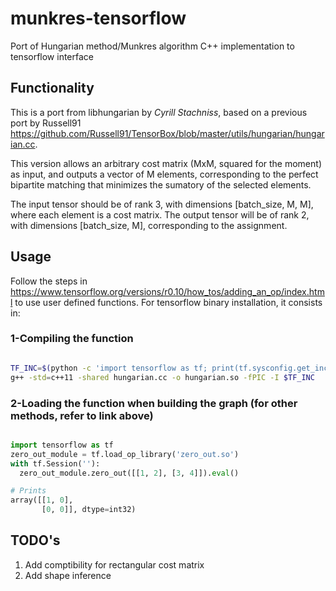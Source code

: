 # munkres-tensorflow
Port of Hungarian method/Munkres algorithm C++ implementation to tensorflow interface 
## Functionality
This is a port from libhungarian by _Cyrill Stachniss_, based on a previous port by Russell91 https://github.com/Russell91/TensorBox/blob/master/utils/hungarian/hungarian.cc.

This version allows an arbitrary cost matrix (MxM, squared for the moment) as input, and outputs a vector of M elements, corresponding to the perfect bipartite matching that minimizes the sumatory of the selected elements. 

The input tensor should be of rank 3, with dimensions [batch_size, M, M], where each element is a cost matrix.
The output tensor will be of rank 2, with dimensions [batch_size, M], corresponding to the  assignment.

## Usage
Follow the steps in https://www.tensorflow.org/versions/r0.10/how_tos/adding_an_op/index.html to use user defined functions. 
For tensorflow binary installation, it consists in:

### 1-Compiling the function
```bash

TF_INC=$(python -c 'import tensorflow as tf; print(tf.sysconfig.get_include())')
g++ -std=c++11 -shared hungarian.cc -o hungarian.so -fPIC -I $TF_INC
```

### 2-Loading the function when building the graph (for other methods, refer to link above)
```python

import tensorflow as tf
zero_out_module = tf.load_op_library('zero_out.so')
with tf.Session(''):
  zero_out_module.zero_out([[1, 2], [3, 4]]).eval()

# Prints
array([[1, 0],
       [0, 0]], dtype=int32)
```

## TODO's
1. Add comptibility for rectangular cost matrix
2. Add shape inference
